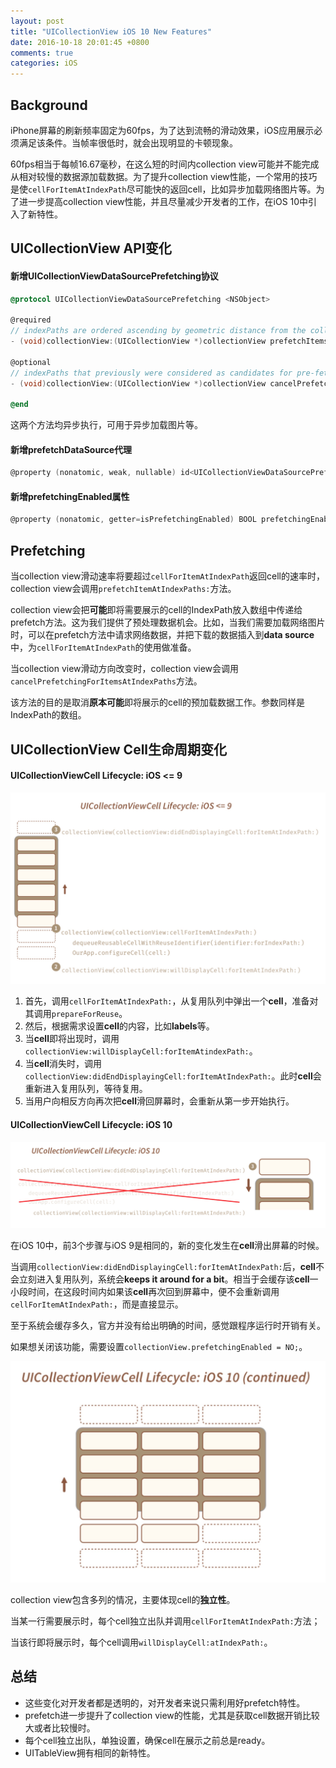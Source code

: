 ```yaml
---
layout: post
title: "UICollectionView iOS 10 New Features"
date: 2016-10-18 20:01:45 +0800
comments: true
categories: iOS
---
```


## Background

iPhone屏幕的刷新频率固定为60fps，为了达到流畅的滑动效果，iOS应用展示必须满足该条件。当帧率很低时，就会出现明显的卡顿现象。

60fps相当于每帧16.67毫秒，在这么短的时间内collection view可能并不能完成从相对较慢的数据源加载数据。为了提升collection view性能，一个常用的技巧是使`cellForItemAtIndexPath`尽可能快的返回cell，比如异步加载网络图片等。为了进一步提高collection view性能，并且尽量减少开发者的工作，在iOS 10中引入了新特性。

## UICollectionView API变化

#### 新增UICollectionViewDataSourcePrefetching协议

```objective-c
@protocol UICollectionViewDataSourcePrefetching <NSObject>
  
@required
// indexPaths are ordered ascending by geometric distance from the collection view
- (void)collectionView:(UICollectionView *)collectionView prefetchItemsAtIndexPaths:(NSArray<NSIndexPath *> *)indexPaths NS_AVAILABLE_IOS(10_0);

@optional
// indexPaths that previously were considered as candidates for pre-fetching, but were not actually used; may be a subset of the previous call to -collectionView:prefetchItemsAtIndexPaths:
- (void)collectionView:(UICollectionView *)collectionView cancelPrefetchingForItemsAtIndexPaths:(NSArray<NSIndexPath *> *)indexPaths  NS_AVAILABLE_IOS(10_0);

@end
```

这两个方法均异步执行，可用于异步加载图片等。

#### 新增prefetchDataSource代理

```objective-c
@property (nonatomic, weak, nullable) id<UICollectionViewDataSourcePrefetching> prefetchDataSource NS_AVAILABLE_IOS(10_0);
```

#### 新增prefetchingEnabled属性

```objective-c
@property (nonatomic, getter=isPrefetchingEnabled) BOOL prefetchingEnabled NS_AVAILABLE_IOS(10_0);
```

## Prefetching

当collection view滑动速率将要超过`cellForItemAtIndexPath`返回cell的速率时，collection view会调用`prefetchItemAtIndexPaths:`方法。

collection view会把**可能**即将需要展示的cell的IndexPath放入数组中传递给prefetch方法。这为我们提供了预处理数据机会。比如，当我们需要加载网络图片时，可以在prefetch方法中请求网络数据，并把下载的数据插入到**data source**中，为`cellForItemAtIndexPath`的使用做准备。

当collection view滑动方向改变时，collection view会调用`cancelPrefetchingForItemsAtIndexPaths`方法。

该方法的目的是取消**原本可能**即将展示的cell的预加载数据工作。参数同样是IndexPath的数组。

## UICollectionView Cell生命周期变化

#### UICollectionViewCell Lifecycle: iOS <= 9

 ![UICollectionViewLifecycle_iOS_9](../images/UICollectionViewCell/UICollectionViewLifecycle_iOS_9.jpeg)

1. 首先，调用`cellForItemAtIndexPath:`，从复用队列中弹出一个**cell**，准备对其调用`prepareForReuse`。
2. 然后，根据需求设置**cell**的内容，比如**labels**等。
3. 当**cell**即将出现时，调用`collectionView:willDisplayCell:forItemAtindexPath:`。
4. 当**cell**消失时，调用`collectionView:didEndDisplayingCell:forItemAtIndexPath:`。此时**cell**会重新进入复用队列，等待复用。
5. 当用户向相反方向再次把**cell**滑回屏幕时，会重新从第一步开始执行。

#### UICollectionViewCell Lifecycle: iOS 10

 ![UICollectionViewLifecycle_iOS_10](../images/UICollectionViewCell/UICollectionViewLifecycle_iOS_10.jpeg)

在iOS 10中，前3个步骤与iOS 9是相同的，新的变化发生在**cell**滑出屏幕的时候。

当调用`collectionView:didEndDisplayingCell:forItemAtIndexPath:`后，**cell**不会立刻进入复用队列，系统会**keeps it around for a bit**。相当于会缓存该**cell**一小段时间，在这段时间内如果该**cell**再次回到屏幕中，便不会重新调用`cellForItemAtIndexPath:`，而是直接显示。

至于系统会缓存多久，官方并没有给出明确的时间，感觉跟程序运行时开销有关。

如果想关闭该功能，需要设置`collectionView.prefetchingEnabled = NO;`。

 ![multiple_cells](../images/UICollectionViewCell/multiple_cells.jpeg)

collection view包含多列的情况，主要体现cell的**独立性**。

当某一行需要展示时，每个cell独立出队并调用`cellForItemAtIndexPath:`方法；

当该行即将展示时，每个cell调用`willDisplayCell:atIndexPath:`。

## 总结

- 这些变化对开发者都是透明的，对开发者来说只需利用好prefetch特性。
- prefetch进一步提升了collection view的性能，尤其是获取cell数据开销比较大或者比较慢时。
- 每个cell独立出队，单独设置，确保cell在展示之前总是ready。
- UITableView拥有相同的新特性。